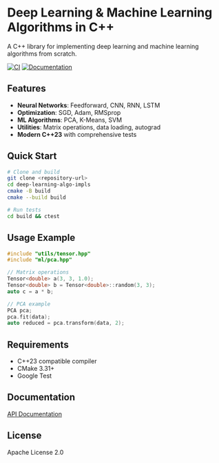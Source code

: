 # Deep Learning & Machine Learning Algorithms in C++

A C++ library for implementing deep learning and machine learning algorithms from scratch.

[![CI](https://github.com/Icbitic/deep-learning-algo-impls/workflows/CI/badge.svg)](https://github.com/your-username/deep-learning-algo-impls/actions)
[![Documentation](https://img.shields.io/badge/docs-doxygen-blue.svg)](https://your-username.github.io/deep-learning-algo-impls/)

## Features

- **Neural Networks**: Feedforward, CNN, RNN, LSTM
- **Optimization**: SGD, Adam, RMSprop
- **ML Algorithms**: PCA, K-Means, SVM
- **Utilities**: Matrix operations, data loading, autograd
- **Modern C++23** with comprehensive tests

## Quick Start

```bash
# Clone and build
git clone <repository-url>
cd deep-learning-algo-impls
cmake -B build
cmake --build build

# Run tests
cd build && ctest
```

## Usage Example

```cpp
#include "utils/tensor.hpp"
#include "ml/pca.hpp"

// Matrix operations
Tensor<double> a(3, 3, 1.0);
Tensor<double> b = Tensor<double>::random(3, 3);
auto c = a * b;

// PCA example
PCA pca;
pca.fit(data);
auto reduced = pca.transform(data, 2);
```

## Requirements

- C++23 compatible compiler
- CMake 3.31+
- Google Test

## Documentation

[API Documentation](https://icbitic.github.io/deep-learning-algo-impls/)

## License

Apache License 2.0
